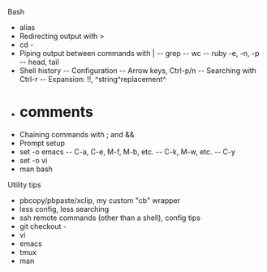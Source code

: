 Bash

- alias
- Redirecting output with >
- cd -
- Piping output between commands with |
-- grep
-- wc
-- ruby -e, -n, -p
-- head, tail
- Shell history
-- Configuration
-- Arrow keys, Ctrl-p/n
-- Searching with Ctrl-r
-- Expansion: !!, ^string^replacement^
- # comments
- Chaining commands with ; and &&
- Prompt setup
- set -o emacs
-- C-a, C-e, M-f, M-b, etc.
-- C-k, M-w, etc.
-- C-y
- set -o vi
- man bash

Utility tips

- pbcopy/pbpaste/xclip, my custom "cb" wrapper
- less config, less searching
- ssh remote commands (other than a shell), config tips
- git checkout -
- vi
- emacs
- tmux
- man <utility name>
